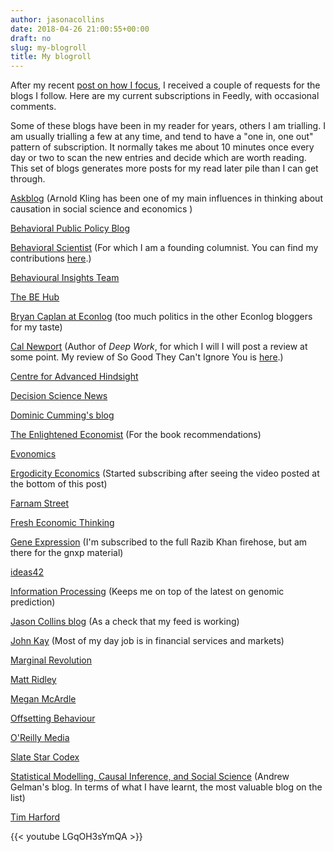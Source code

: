 ```yaml
---
author: jasonacollins
date: 2018-04-26 21:00:55+00:00
draft: no
slug: my-blogroll
title: My blogroll
---
```


After my recent [post on how I focus](https://www.jasoncollins.blog/how-i-focus-and-live/), I received a couple of requests for the blogs I follow. Here are my current subscriptions in Feedly, with occasional comments.

Some of these blogs have been in my reader for years, others I am trialling. I am usually trialling a few at any time, and tend to have a "one in, one out" pattern of subscription. It normally takes me about 10 minutes once every day or two to scan the new entries and decide which are worth reading. This set of blogs generates more posts for my read later pile than I can get through.

[Askblog](http://www.arnoldkling.com/blog/) (Arnold Kling has been one of my main influences in thinking about causation in social science and economics )

[Behavioral Public Policy Blog](https://bppblog.com/blog/)

[Behavioral Scientist](http://behavioralscientist.org) (For which I am a founding columnist. You can find my contributions [here](http://behavioralscientist.org/author/jason-collins/).)

[Behavioural Insights Team](http://www.behaviouralinsights.co.uk/blog/)

[The BE Hub](https://www.behavioraleconomics.com/blog/)

[Bryan Caplan at Econlog](http://econlog.econlib.org/authorbcaplan.html) (too much politics in the other Econlog bloggers for my taste)

[Cal Newport](http://calnewport.com/blog/) (Author of *Deep Work*, for which I will I will post a review at some point. My review of So Good They Can't Ignore You is [here](https://www.jasoncollins.blog/newports-so-good-they-cant-ignore-you-why-skills-trump-passion-in-the-quest-for-work-you-love/).)

[Centre for Advanced Hindsight](https://advanced-hindsight.com/blog/)

[Decision Science News](http://www.decisionsciencenews.com)

[Dominic Cumming's blog](https://dominiccummings.com)

[The Enlightened Economist](http://www.enlightenmenteconomics.com/blog/) (For the book recommendations)

[Evonomics](http://evonomics.com)

[Ergodicity Economics](https://ergodicityeconomics.com) (Started subscribing after seeing the video posted at the bottom of this post)

[Farnam Street](https://www.fs.blog)

[Fresh Economic Thinking](https://www.fresheconomicthinking.com)

[Gene Expression](http://www.gnxp.com) (I'm subscribed to the full Razib Khan firehose, but am there for the gnxp material)

[ideas42](http://www.ideas42.org/blog/)

[Information Processing](http://infoproc.blogspot.com.au) (Keeps me on top of the latest on genomic prediction)

[Jason Collins blog](https://www.jasoncollins.blog) (As a check that my feed is working)

[John Kay](https://www.johnkay.com/news/) (Most of my day job is in financial services and markets)

[Marginal Revolution](https://marginalrevolution.com)

[Matt Ridley](http://www.rationaloptimist.com/blog/)

[Megan McArdle](https://www.washingtonpost.com/people/megan-mcardle)

[Offsetting Behaviour](https://offsettingbehaviour.blogspot.com)

[O'Reilly Media](https://www.oreilly.com/ideas)

[Slate Star Codex](http://slatestarcodex.com)

[Statistical Modelling, Causal Inference, and Social Science](http://andrewgelman.com) (Andrew Gelman's blog. In terms of what I have learnt, the most valuable blog on the list)

[Tim Harford](http://timharford.com)

{{< youtube LGqOH3sYmQA >}}

